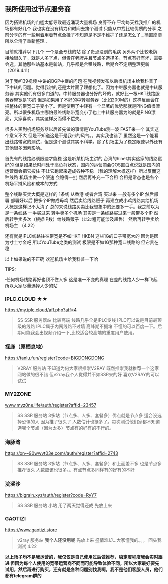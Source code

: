 ## 我所使用过节点服务商 

因为搭建机场的门槛太低导致最近涌现大量机场 良莠不齐 平均每天找我推广的机场都有好几个 
我也实在没有精力和时间去挨个测试 只能从中找比较优质的分享
之前分享的有一些用着用着节点全挂了不知道是不是不维护了还是怎么了...简直崩溃所以全清了重新整理..

目前就推荐以下几个 一个是全专线的站 除了贵点没别的毛病 另外两个比较老牌 接触很久了，就是人多了点，但贵在老牌并且节点多选择多，节点有好有坏，需要会选。其他那些站基本是新站，几乎都是合租线路，后期会不定期整理更新（2019.4.11）

对于我#139视频 中讲的BGP中继的问题 在我视频发布以后很机场主给我科普了一下中转的问题。觉得我讲的还是太片面了理想化了。因为中继服务器也就是中转服务器 其实他们有很多门道的。中转服务器也分好的坏的，就好比一根HKT线路服务器带宽是1G的 但是如果用了不好的中转服务器（比如200M的）这样反而会在把整体的带宽口子变小了。但是使用了中转有一个显著的优势那就是PING值很漂亮。所以很多机场主哪怕最终线路带宽变小了也上中转服务器为的就是PING漂亮，大家喜欢，其实这样反而得不偿失。

很多人买到机场服务器以后首先做的事情是YouTube测一波 FAST来一个 其实这个意义不大 但是不知道这是不是我带的风气。。其实我也错了
虽然这是一个能看出线路带宽的测试，但是这个测试其实不科学。除了机场主为了稳定限速以外还有其他很多因素影响。

首先有的线路必须限速才能稳 这是听某机场主讲的 台湾的hinet其实这家的线路蛮好的 但是如果长时间处于高负荷状态，国内的运营商会QOS直白点说就是国内的运营商会把它按住 不让它跑起来造成各种不稳 （我的理解大概这样）所以反而这种线路 机场主做一个限速 会稳得一批
然后再补充一下合租 合租是常态也是各个机场平摊风险和成本的方式

整个线路买卖大概是这样的
1条线 从香港 或者台湾 买过来 一般有多个IP 然后部署 部署好以后 把多个IP做成母鸡 然后卖给线路贩子 再建立成小鸡线路卖给机场 大概是这样记不太清了
总的来说线路买卖比我想象中的还要多一手。我之前以为 是一条线路 一手买过来 转手卖多个机场 其实是一条线路买过来一般带多个IP 然后转手卖多次（根据IP数）给线路贩子（此过程可能涉及超售） 然后再转手卖给机场主 （4.22）

还有就是IPLC线路往往带宽是不如HKT HKBN 这些1G的口子带宽大的 因为是因为寸土寸金吧 所以YouTube之类的测试 极限是不如1G那种宽口线路的 但它贵在稳

以上如果说的不正确 欢迎机场主给我科普一下哈

TIPS:

·任何机场线路再好也顶不住人多 这是唯一不变的真理 在差的线路人少一样飞起 所以大家尽量选择人少的站

### IPLC.CLOUD ★★ 

https://my.iplc.cloud/aff.php?aff=4

>SS SSR 服务器站 比较高端 线路几乎全是IPLC专线 IPLC可以说是目前最顶级的线路 IPLC属于内网线路不过墙 高峰期不拥堵 不懂的可以百度一下。后期可能我会出视频介绍一下,比较适合较高端的重度用户使用。

### 探鹿（原栖息地）  

https://tanlu.fun/register?code=BIGDONGDONG

>V2RAY 服务站 不知道为何大家很推崇V2RAY 既然推崇我就推荐一个这家网站做的很不错 但v2ray我个人觉得并不如SSR来的好 喜欢V2RAY的可以试试

### MY2ZONE  

www.myz0ne.life/auth/register?affid=23457

>SS SSR 服务站 3多站（节点多、人多、套餐多）优点就是节点多 适合没选择恐惧的人 因为推了很久了 人数估计也挺多了。每次测试他们家都不知道选哪个节点（因为太多）节点有的好有的不行的。

### 海豚湾 

https://xn--90wwvt03e.com//auth/register?affid=2743

>SS SSR 服务站 3多站（节点多、人多、套餐多）和上面差不多 也是节点多 推荐很久 人数应该也很多。。有点节点多同样有的好有的不好

### 浣溪沙

https://bigrain.xyz/auth/register?code=RyY7

>SS SSR 服务站 小站 用了两天觉得还成 先放上来

### GAOTIZI

https://www.gaotizi.store

>v2ray 服务站 **我个人还没用呢** 先放上来 盛情难却...大家懂我的。。。 回头我测试 4.22

**以上场子均不是我运营的，我仅仅是自己使用过后做推荐，稳定度程度我会实时跟进 但因为每个人使用的宽带运营商不同而可能导致体验不同，所以大家最好要先试用，然后再进行购买，还有就是各种问题别找我啊，我不是他们客服人员，他们都有telegram群的**
